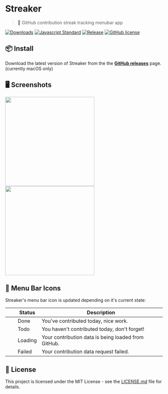 # Streaker
> 🐙 GitHub contribution streak tracking menubar app

[![Downloads](https://img.shields.io/github/downloads/jamiestraw/streaker/total.svg)](https://github.com/feross/standard)
[![Javascript Standard](https://img.shields.io/badge/code%20style-standard-brightgreen.svg)](https://github.com/feross/standard)
[![Release](https://img.shields.io/github/release/jamiestraw/streaker.svg)](https://github.com/jamiestraw/streaker/releases)
[![GitHub license](https://img.shields.io/badge/license-MIT-blue.svg)](https://raw.githubusercontent.com/jamiestraw/streaker/master/LICENSE.md)

## 📦 Install

Download the latest version of Streaker from the the **[GitHub releases](https://github.com/jamiestraw/streaker/releases)** page. (currently macOS only)

## 🖥 Screenshots

<img src="https://github.com/jamiestraw/streaker/raw/master/screenshots/screenshot-light.png" width="285"><img src="https://github.com/jamiestraw/streaker/raw/master/screenshots/screenshot-dark.png" width="285">

## 🐙 Menu Bar Icons

Streaker's menu bar icon is updated depending on it's current state:

| | Status | Description |
| ------ | ---- | ----------- |
| <img src="https://github.com/jamiestraw/streaker/raw/master/app/icons/macos/doneTemplate@2x.png" width="16"> | Done | You've contributed today, nice work. |
| <img src="https://github.com/jamiestraw/streaker/raw/master/app/icons/macos/todoTemplate@2x.png" width="16"> | Todo | You haven't contributed today, don't forget! |
| <img src="https://github.com/jamiestraw/streaker/raw/master/app/icons/macos/loadTemplate@2x.png" width="16"> | Loading | Your contribution data is being loaded from GitHub. |
| <img src="https://github.com/jamiestraw/streaker/raw/master/app/icons/macos/failTemplate@2x.png" width="16"> | Failed | Your contribution data request failed. |

## 📄 License

This project is licensed under the MIT License - see the [LICENSE.md](LICENSE.md) file for details.
